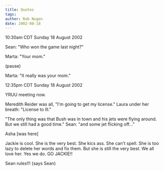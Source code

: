 ```yaml
---
title: Quotes
tags: 
author: Rob Nugen
date: 2002-08-18
---
```


<p class=date>10:30am CDT Sunday 18 August 2002</p>

<p>Sean: "Who won the game last night?"</p>

<p>Marta: "Your mom."</p>

<p>(pause)</p>

<p>Marta: "It really was your mom."</p>

<p class=date>12:35pm CDT Sunday 18 August 2002</p>

<p>YRUU meeting now.</p>

<p>Meredith Reider was all, "I'm going to get my license."  Laura
under her breath: "License to Ill."</p>

<p>"The only thing was that Bush was in town and his jets were flying
around.  But we still had a good time."  Sean: "and some jet flicking
off..."</p>

<p class=message>Asha [was here]</p>

<p class=message>Jackie is cool. She is the very best. She kics
ass. She can't spell. She is too lazy to delete her words and fix
them. But she is still the very best. We all love her. Yes we do. GO
JACKIE!!</p>

<p class=message>Sean rules!!! (says Sean)</p>

